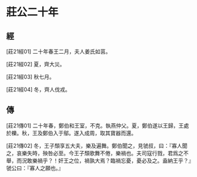 # 莊公二十年

## 經 <a name="03Zhuang21Jing"></a>

<a name="03Zhuang21Jing01">[莊21經01]</a> 二十年春王二月，夫人姜氏如莒。

<a name="03Zhuang21Jing02">[莊21經02]</a> 夏，齊大災。

<a name="03Zhuang21Jing03">[莊21經03]</a> 秋七月。

<a name="03Zhuang21Jing04">[莊21經04]</a> 冬，齊人伐戎。

## 傳 <a name="03Zhuang21Zhuan"></a>

<a name="03Zhuang21Zhuan01">[莊21傳01]</a> 二十年春，鄭伯和王室，不克。執燕仲父。夏，鄭伯遂以王歸，王處於櫟。秋，王及鄭伯入于鄔。遂入成周，取其寶器而還。

<a name="03Zhuang21Zhuan02">[莊21傳02]</a> 冬，王子頹享五大夫，樂及遍舞。鄭伯聞之，見虢叔，曰：『寡人聞之，哀樂失時，殃咎必至。今王子頹歌舞不倦，樂禍也。夫司寇行戮，君爲之不舉，而況敢樂禍乎？！奸王之位，禍孰大焉？臨禍忘憂，憂必及之。盍納王乎？』虢公曰：『寡人之願也。』

